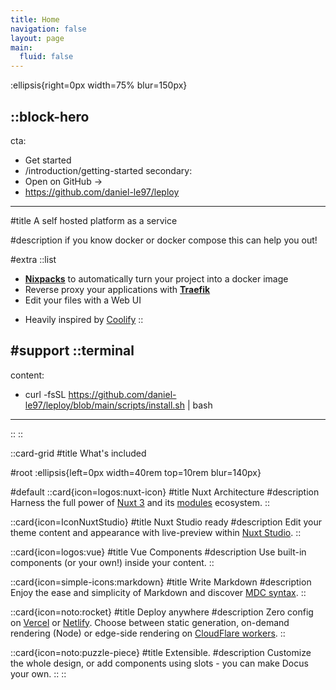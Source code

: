 ```yaml
---
title: Home
navigation: false
layout: page
main:
  fluid: false
---
```


:ellipsis{right=0px width=75% blur=150px}

::block-hero
---
cta:
  - Get started
  - /introduction/getting-started
secondary:
  - Open on GitHub →
  - https://github.com/daniel-le97/leploy
---

#title
A self hosted platform as a service

#description
if you know docker or docker compose this can help you out!
<!-- Write pages in [Markdown](https://content.nuxtjs.org), use [Vue](https://vuejs.org) components and enjoy the power of [Nuxt](https://nuxt.com). -->

#extra
  ::list
  - [**Nixpacks**](https://nixpacks.com/docs/getting-started) to automatically turn your project into a docker image
  - Reverse proxy your applications with [**Traefik**](https://doc.traefik.io/traefik/master/)
  - Edit your files with a Web UI
  <!-- - Fully configurable design system
  - Leverages [**Typography**](https://typography.nuxt.space/) and [**Elements**](https://elements.nuxt.dev) -->
  - Heavily inspired by [Coolify](https://coolify.io/)
  ::

#support
  ::terminal
  ---
  content:
  - curl -fsSL https://github.com/daniel-le97/leploy/blob/main/scripts/install.sh | bash
  ---
  ::
::

::card-grid
#title
What's included

#root
:ellipsis{left=0px width=40rem top=10rem blur=140px}

#default
  ::card{icon=logos:nuxt-icon}
  #title
  Nuxt Architecture
  #description
  Harness the full power of [Nuxt 3](https://v3.nuxtjs.org) and its [modules](https://modules.nuxtjs.org) ecosystem.
  ::

  ::card{icon=IconNuxtStudio}
  #title
  Nuxt Studio ready
  #description
  Edit your theme content and appearance with live-preview within [Nuxt Studio](https://nuxt.studio).
  ::

  ::card{icon=logos:vue}
  #title
  Vue Components
  #description
  Use built-in components (or your own!) inside your content.
  ::

  ::card{icon=simple-icons:markdown}
  #title
  Write Markdown
  #description
  Enjoy the ease and simplicity of Markdown and discover [MDC syntax](https://content.nuxtjs.org/guide/writing/mdc).
  ::

  ::card{icon=noto:rocket}
  #title
  Deploy anywhere
  #description
  Zero config on [Vercel](https://vercel.com) or [Netlify](https://netlify.com). Choose between static generation, on-demand rendering (Node) or edge-side rendering on [CloudFlare workers](https://workers.cloudflare.com).
  ::

  ::card{icon=noto:puzzle-piece}
  #title
  Extensible.
  #description
  Customize the whole design, or add components using slots - you can make Docus your own.
  ::
::
